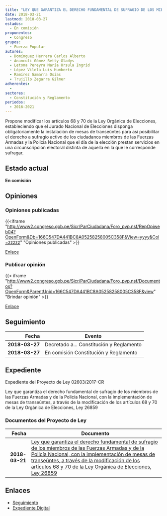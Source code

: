 ```yaml
---
title: "LEY QUE GARANTIZA EL DERECHO FUNDAMENTAL DE SUFRAGIO DE LOS MIEMBROS DE LAS FUERZAS ARMADAS Y DE LA POLICÍA NACIONAL, CON LA IMPLEMENTACIÓN DE MESAS DE TRANSEÚNTES, A TRAVÉS DE LA MODIFICACIÓN DE LOS ARTÍCULOS 68, 70 DE LA LEY ORGÁNICA DE ELECCIONES, LEY 26859"
date: 2018-03-21
lastmod: 2018-03-27
estados: 
  - En comisión
proponentes: 
  - Congreso
grupos: 
  - Fuerza Popular
autores: 
  - Domínguez Herrera Carlos Alberto
  - Ananculi Gómez Betty Gladys
  - Letona Pereyra María Úrsula Ingrid
  - López Vilela Luis Humberto
  - Ramírez Gamarra Osías
  - Trujillo Zegarra Gilmer
adherentes: 
  - 
sectores: 
  - Constitución y Reglamento
periodos: 
  - 2016-2021
---
```


Propone modificar los artículos 68 y 70 de la Ley Orgánica de Elecciones, estableciendo que el Jurado Nacional de Elecciones disponga obligatoriamente la instalación de mesas de transeúntes para así posibilitar el derecho a sufragio activo de los ciudadanos miembros de las Fuerzas Armadas y la Policía Nacional que el día de la elección prestan servicios en una circunscripción electoral distinta de aquella en la que le corresponde sufragar.


## Estado actual

**En comisión**

## Opiniones

### Opiniones publicadas

{{<iframe "http://www2.congreso.gob.pe/Sicr/ParCiudadana/Foro_pvp.nsf/RepOpiweb04?OpenForm&Db=166C547DA441BC8A05258258005C358F&View=yyyy&Col=zzzzz" "Opiniones publicadas" >}}

[Enlace](http://www2.congreso.gob.pe/Sicr/ParCiudadana/Foro_pvp.nsf/RepOpiweb04?OpenForm&Db=166C547DA441BC8A05258258005C358F&View=yyyy&Col=zzzzz)
### Publicar opinión

{{< iframe "http://www2.congreso.gob.pe/Sicr/ParCiudadana/Foro_pvp.nsf/Documentos?OpenForm&ParentUnid=166C547DA441BC8A05258258005C358F&view" "Brindar opinión" >}}

[Enlace](http://www2.congreso.gob.pe/Sicr/ParCiudadana/Foro_pvp.nsf/Documentos?OpenForm&ParentUnid=166C547DA441BC8A05258258005C358F&view)

## Seguimiento

| Fecha | Evento |
|------:|--------|
| **2018-03-27** | Decretado a... Constitución y Reglamento|
| **2018-03-27** | En comisión Constitución y Reglamento|


## Expediente

Expediente del Proyecto de Ley 02603/2017-CR

Ley que garantiza el derecho fundamental de sufragio de los miembros de las Fuerzas Armadas y de la Policía Nacional, con la implementación de mesas de transeúntes, a través de la modificación de los artículos 68 y 70 de la Ley Orgánica de Elecciones, Ley 26859


### Documentos del Proyecto de Ley

| Fecha | Documento |
|------:|--------|
| **2018-03-21** | [Ley que garantiza el derecho fundamental de sufragio de los miembros de las Fuerzas Armadas y de la Policía Nacional, con la implementación de mesas de transeúntes, a través de la modificación de los artículos 68 y 70 de la Ley Orgánica de Elecciones, Ley 26859](http://www.leyes.congreso.gob.pe/Documentos/2016_2021/Proyectos_de_Ley_y_de_Resoluciones_Legislativas/PL0260320180321.PDF) |

## Enlaces 

- [Seguimiento](http://www2.congreso.gob.pe/Sicr/TraDocEstProc/CLProLey2016.nsf/f7fff46988ca05b1052578e100829cc7/03125c1576cd1f2705258257007f9f22?OpenDocument)
- [Expediente Digital](http://www2.congreso.gob.pe/Sicr/TraDocEstProc/CLProLey2016.nsf/f7fff46988ca05b1052578e100829cc7/03125c1576cd1f2705258257007f9f22?OpenDocument&Click=05257FB7005EB655.eb71d0cf91d8294e05256cdf006b5706/$Body/0.1C6C)
